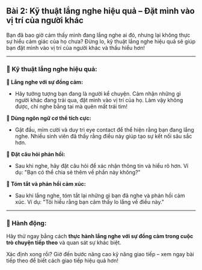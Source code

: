 ## Bài 2: Kỹ thuật lắng nghe hiệu quả – Đặt mình vào vị trí của người khác  

Bạn đã bao giờ cảm thấy mình đang lắng nghe ai đó, nhưng lại không thực sự hiểu cảm giác của họ chưa? Đừng lo, kỹ thuật lắng nghe hiệu quả sẽ giúp bạn đặt mình vào vị trí của người khác và thấu hiểu hơn!

---

### 📌 Kỹ thuật lắng nghe hiệu quả:

**🔹 Lắng nghe với sự đồng cảm:**
- Hãy tưởng tượng bạn đang là người kể chuyện. Cảm nhận những gì người khác đang trải qua, đặt mình vào vị trí của họ. Làm vậy không được, chỉ nghe bằng tai mà quên mất trái tim!

**🔹 Dùng ngôn ngữ cơ thể tích cực:**
- Gật đầu, mỉm cười và duy trì eye contact để thể hiện rằng bạn đang lắng nghe. Nhiều sinh viên đã thấy rằng điều này giúp tạo sự kết nối sâu sắc hơn.

**🔹 Đặt câu hỏi phản hồi:**
- Sau khi nghe, hãy đặt câu hỏi để xác nhận thông tin và hiểu rõ hơn. Ví dụ: "Bạn có thể chia sẻ thêm về phần này không?"

**🔹 Tóm tắt và phản hồi cảm xúc:**
- Sau khi lắng nghe, tóm tắt lại những gì bạn đã nghe và phản hồi cảm xúc. Ví dụ: "Tôi hiểu rằng bạn cảm thấy lo lắng về điều này."

---

### 🚀 Hành động:

Hãy thử ngay bằng cách **thực hành lắng nghe với sự đồng cảm trong cuộc trò chuyện tiếp theo** và quan sát sự khác biệt.

Xác định xong rồi? Giờ đến bước nâng cao kỹ năng giao tiếp – xem ngay bài tiếp theo để biết cách giao tiếp hiệu quả hơn!